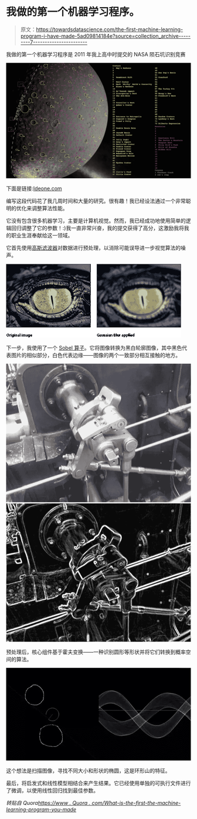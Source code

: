 # 我做的第一个机器学习程序。

> 原文：<https://towardsdatascience.com/the-first-machine-learning-program-i-have-made-5ad09814184e?source=collection_archive---------7----------------------->

我做的第一个机器学习程序是 2011 年我上高中时提交的 NASA 陨石坑识别竞赛

![](img/63b59e5faa4f399fa27380d8d4688b5a.png)

下面是链接:[Ideone.com](http://ideone.com/X9O1GZ)

编写这段代码花了我几周时间和大量的研究。很有趣！我已经设法通过一个非常聪明的优化来调整算法性能。

它没有包含很多机器学习，主要是计算机视觉。然而，我已经成功地使用简单的逻辑回归调整了它的参数！:)我一直非常兴奋，我的提交获得了高分，这激励我将我的职业生涯奉献给这一领域。

它首先使用[高斯滤波器](https://en.wikipedia.org/wiki/Gaussian_filter)对数据进行预处理，以消除可能误导进一步视觉算法的噪声。

![](img/15c10dd2cac1d9717ef00339f499ac6f.png)

下一步，我使用了一个 [Sobel 算子](https://en.wikipedia.org/wiki/Sobel_operator)。它将图像转换为黑白轮廓图像，其中黑色代表图片的相似部分，白色代表边缘——图像的两个一致部分相互接触的地方。

![](img/8ff2ae8c7f60f79645f69b38a375d413.png)![](img/1ebdc8c8358943eb28abae17705d7b4f.png)

预处理后，核心组件基于霍夫变换——一种识别圆形等形状并将它们转换到概率空间的算法。

![](img/5c6922403899afa3f891b4e426a4ec6b.png)

这个想法是扫描图像，寻找不同大小和形状的椭圆，这是环形山的特征。

最后，将启发式和线性模型相结合来产生结果。它已经使用单独的可执行文件进行了微调，以使用线性回归找到最佳参数。

*转贴自 Quora*[*https://www . Quora . com/What-is-the-first-the-machine-learning-program-you-made*](https://www.quora.com/What-was-the-first-machine-learning-program-you-made)